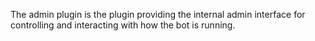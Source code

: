 The admin plugin is the plugin providing the internal admin interface for controlling and interacting with how the bot is running.
